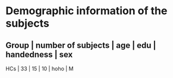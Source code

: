 Demographic information of the subjects
=======

Group | number of subjects | age | edu | handedness | sex
----------------------------------------------------------
HCs   |           33       |  15 | 10  |   hoho     |  M
